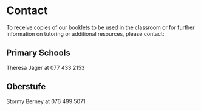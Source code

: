 # Contact


To receive copies of our booklets to be used in the classroom or for further information on tutoring or additional resources, please contact: 

## Primary Schools
Theresa Jäger at 077 433 2153

## Oberstufe
Stormy Berney at 076 499 5071

<!--stackedit_data:
eyJoaXN0b3J5IjpbNDkyOTkxNzkyLDE1MjI0MTc1MzhdfQ==
-->